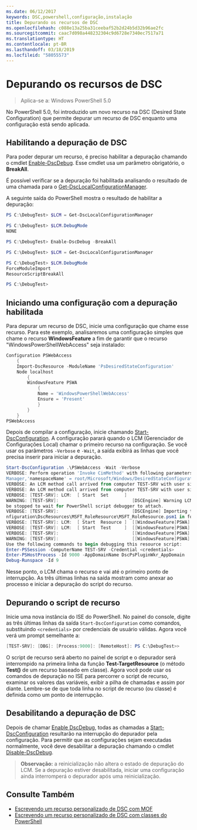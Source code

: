```yaml
---
ms.date: 06/12/2017
keywords: DSC,powershell,configuração,instalação
title: Depurando os recursos de DSC
ms.openlocfilehash: c088e13a25ba31ceebaf52b2d24b5d32b96ae2fc
ms.sourcegitcommit: caac7d098a448232304c9d6728e7340ec7517a71
ms.translationtype: HT
ms.contentlocale: pt-BR
ms.lasthandoff: 03/18/2019
ms.locfileid: "58055573"
---
```

# <a name="debugging-dsc-resources"></a>Depurando os recursos de DSC

> Aplica-se a: Windows PowerShell 5.0

No PowerShell 5.0, foi introduzido um novo recurso na DSC (Desired State Configuration) que permite depurar um recurso de DSC enquanto uma configuração está sendo aplicada.

## <a name="enabling-dsc-debugging"></a>Habilitando a depuração de DSC
Para poder depurar um recurso, é preciso habilitar a depuração chamando o cmdlet [Enable-DscDebug](/powershell/module/PSDesiredStateConfiguration/Enable-DscDebug).
Esse cmdlet usa um parâmetro obrigatório, o **BreakAll**.

É possível verificar se a depuração foi habilitada analisando o resultado de uma chamada para o [Get-DscLocalConfigurationManager](/powershell/module/PSDesiredStateConfiguration/Get-DscLocalConfigurationManager).

A seguinte saída do PowerShell mostra o resultado de habilitar a depuração:


```powershell
PS C:\DebugTest> $LCM = Get-DscLocalConfigurationManager

PS C:\DebugTest> $LCM.DebugMode
NONE

PS C:\DebugTest> Enable-DscDebug -BreakAll

PS C:\DebugTest> $LCM = Get-DscLocalConfigurationManager

PS C:\DebugTest> $LCM.DebugMode
ForceModuleImport
ResourceScriptBreakAll

PS C:\DebugTest>
```


## <a name="starting-a-configuration-with-debug-enabled"></a>Iniciando uma configuração com a depuração habilitada
Para depurar um recurso de DSC, inicie uma configuração que chame esse recurso.
Para este exemplo, analisaremos uma configuração simples que chame o recurso **WindowsFeature** a fim de garantir que o recurso "WindowsPowerShellWebAccess" seja instalado:

```powershell
Configuration PSWebAccess
    {
    Import-DscResource -ModuleName 'PsDesiredStateConfiguration'
    Node localhost
        {
        WindowsFeature PSWA
            {
            Name = 'WindowsPowerShellWebAccess'
            Ensure = 'Present'
            }
        }
    }
PSWebAccess
```
Depois de compilar a configuração, inicie chamando [Start-DscConfiguration](/powershell/module/psdesiredstateconfiguration/start-dscconfiguration).
A configuração parará quando o LCM (Gerenciador de Configurações Local) chamar o primeiro recurso na configuração.
Se você usar os parâmetros `-Verbose` e `-Wait`, a saída exibirá as linhas que você precisa inserir para iniciar a depuração.

```powershell
Start-DscConfiguration .\PSWebAccess -Wait -Verbose
VERBOSE: Perform operation 'Invoke CimMethod' with following parameters, ''methodName' = SendConfigurationApply,'className' = MSFT_DSCLocalConfiguration
Manager,'namespaceName' = root/Microsoft/Windows/DesiredStateConfiguration'.
VERBOSE: An LCM method call arrived from computer TEST-SRV with user sid S-1-5-21-2127521184-1604012920-1887927527-108583.
VERBOSE: An LCM method call arrived from computer TEST-SRV with user sid S-1-5-21-2127521184-1604012920-1887927527-108583.
VERBOSE: [TEST-SRV]: LCM:  [ Start  Set      ]
WARNING: [TEST-SRV]:                            [DSCEngine] Warning LCM is in Debug 'ResourceScriptBreakAll' mode.  Resource script processing will
be stopped to wait for PowerShell script debugger to attach.
VERBOSE: [TEST-SRV]:                            [DSCEngine] Importing the module C:\WINDOWS\system32\WindowsPowerShell\v1.0\Modules\PSDesiredStateCo
nfiguration\DscResources\MSFT_RoleResource\MSFT_RoleResource.psm1 in force mode.
VERBOSE: [TEST-SRV]: LCM:  [ Start  Resource ]  [[WindowsFeature]PSWA]
VERBOSE: [TEST-SRV]: LCM:  [ Start  Test     ]  [[WindowsFeature]PSWA]
VERBOSE: [TEST-SRV]:                            [[WindowsFeature]PSWA] Importing the module MSFT_RoleResource in force mode.
WARNING: [TEST-SRV]:                            [[WindowsFeature]PSWA] Resource is waiting for PowerShell script debugger to attach.
Use the following commands to begin debugging this resource script:
Enter-PSSession -ComputerName TEST-SRV -Credential <credentials>
Enter-PSHostProcess -Id 9000 -AppDomainName DscPsPluginWkr_AppDomain
Debug-Runspace -Id 9
```
Nesse ponto, o LCM chama o recurso e vai até o primeiro ponto de interrupção.
As três últimas linhas na saída mostram como anexar ao processo e iniciar a depuração do script do recurso.

## <a name="debugging-the-resource-script"></a>Depurando o script de recurso

Inicie uma nova instância do ISE do PowerShell.
No painel do console, digite as três últimas linhas da saída `Start-DscConfiguration` como comandos, substituindo `<credentials>` por credenciais de usuário válidas.
Agora você verá um prompt semelhante a:

```powershell
[TEST-SRV]: [DBG]: [Process:9000]: [RemoteHost]: PS C:\DebugTest>>
```

O script de recurso será aberto no painel de script e o depurador será interrompido na primeira linha da função **Test-TargetResource** (o método **Test()** de um recurso baseado em classe).
Agora você pode usar os comandos de depuração no ISE para percorrer o script de recurso, examinar os valores das variáveis, exibir a pilha de chamadas e assim por diante. Lembre-se de que toda linha no script de recurso (ou classe) é definida como um ponto de interrupção.

## <a name="disabling-dsc-debugging"></a>Desabilitando a depuração de DSC

Depois de chamar [Enable DscDebug](/powershell/module/PSDesiredStateConfiguration/Enable-DscDebug), todas as chamadas a [Start-DscConfiguration](/powershell/module/psdesiredstateconfiguration/start-dscconfiguration) resultarão na interrupção do depurador pela configuração. Para permitir que as configurações sejam executadas normalmente, você deve desabilitar a depuração chamando o cmdlet [Disable-DscDebug](/powershell/module/PSDesiredStateConfiguration/Disable-DscDebug).

>**Observação:** a reinicialização não altera o estado de depuração do LCM. Se a depuração estiver desabilitada, iniciar uma configuração ainda interromperá o depurador após uma reinicialização.

## <a name="see-also"></a>Consulte Também

- [Escrevendo um recurso personalizado de DSC com MOF](../resources/authoringResourceMOF.md)
- [Escrevendo um recurso personalizado de DSC com classes do PowerShell](../resources/authoringResourceClass.md)
